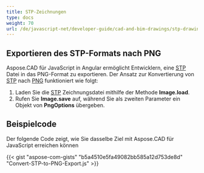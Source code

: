```yaml
---
title: STP-Zeichnungen
type: docs
weight: 70
url: /de/javascript-net/developer-guide/cad-and-bim-drawings/stp-drawings/
---
```


## **Exportieren des STP-Formats nach PNG**

Aspose.CAD für JavaScript in Angular ermöglicht Entwicklern, eine [STP](https://docs.fileformat.com/3d/stp/) Datei in das PNG-Format zu exportieren. Der Ansatz zur Konvertierung von [STP](https://docs.fileformat.com/3d/stp/) nach [PNG](https://docs.fileformat.com/image/png/) funktioniert wie folgt:

1. Laden Sie die [STP](https://docs.fileformat.com/3d/stp/) Zeichnungsdatei mithilfe der Methode **Image.load**.
1. Rufen Sie **Image.save** auf, während Sie als zweiten Parameter ein Objekt von **PngOptions** übergeben.

## Beispielcode

Der folgende Code zeigt, wie Sie dasselbe Ziel mit Aspose.CAD für JavaScript erreichen können

{{< gist "aspose-com-gists" "b5a4510e5fa49082bb585a12d753de8d" "Convert-STP-to-PNG-Export.js" >}}
